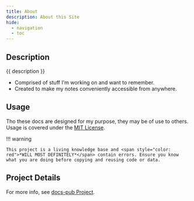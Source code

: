 ```yaml
---
title: About
description: About this Site
hide: 
  - navigation
  - toc
---
```


## Description

{{ description }}

- Comprised of stuff I'm working on and want to remember.
- Created to make my notes conveniently accessible from anywhere.

## Usage

Tho these docs are designed for my purpose, they may be of use to others.  Usage is covered under the [MIT License](https://opensource.org/license/MIT).

!!! warning

    This project is a living knowledge base and <span style="color: red">*WILL MOST DEFINITELY*</span> contain errors. Ensure you know what you are doing before copying and reusing code or data.  

## Project Details

For more info, see [docs-pub Project](dev/projects/index.md#docs-pub-project).
